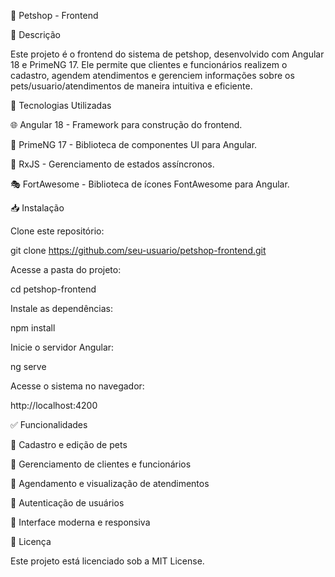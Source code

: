 🐾 Petshop - Frontend

📌 Descrição

Este projeto é o frontend do sistema de petshop, desenvolvido com Angular 18 e PrimeNG 17. Ele permite que clientes e funcionários realizem o cadastro, agendem atendimentos e gerenciem informações sobre os pets/usuario/atendimentos de maneira intuitiva e eficiente.

🚀 Tecnologias Utilizadas

🌐 Angular 18 - Framework para construção do frontend.

🎨 PrimeNG 17 - Biblioteca de componentes UI para Angular.

🔄 RxJS - Gerenciamento de estados assíncronos.

🎭 FortAwesome - Biblioteca de ícones FontAwesome para Angular.

📥 Instalação

Clone este repositório:

git clone https://github.com/seu-usuario/petshop-frontend.git

Acesse a pasta do projeto:

cd petshop-frontend

Instale as dependências:

npm install

Inicie o servidor Angular:

ng serve

Acesse o sistema no navegador:

http://localhost:4200


✅ Funcionalidades

📌 Cadastro e edição de pets

👥 Gerenciamento de clientes e funcionários

📅 Agendamento e visualização de atendimentos

🔐 Autenticação de usuários

🎨 Interface moderna e responsiva

📜 Licença

Este projeto está licenciado sob a MIT License.

